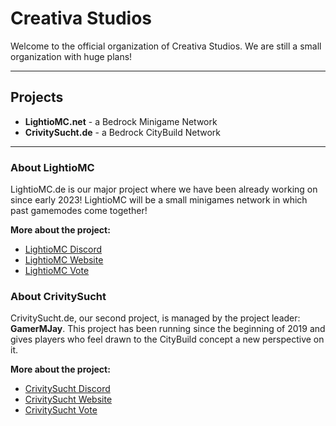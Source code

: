 # Creativa Studios

Welcome to the official organization of Creativa Studios. We are still a small organization with huge plans!

---

## Projects

- **LightioMC.net** - a Bedrock Minigame Network
- **CrivitySucht.de** - a Bedrock CityBuild Network

---

### About LightioMC

LightioMC.de is our major project where we have been already working on since early 2023! LightioMC will be a small minigames network in which past gamemodes come together!

**More about the project:**
- [LightioMC Discord](discord.lightiomc.net)
- [LightioMC Website](https://lightiomc.net)
- [LightioMC Vote](vote.lightiomc.net)

### About CrivitySucht

CrivitySucht.de, our second project, is managed by the project leader: **GamerMJay**. This project has been running since the beginning of 2019 and gives players who feel drawn to the CityBuild concept a new perspective on it.

**More about the project:**
- [CrivitySucht Discord](https://discord.crivitysucht.de)
- [CrivitySucht Website](https://crivitysucht.de)
- [CrivitySucht Vote](https://vote.crivitysucht.de)
